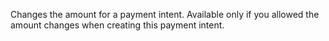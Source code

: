 Changes the amount for a payment intent. Available only if you allowed the amount changes when creating this payment intent.